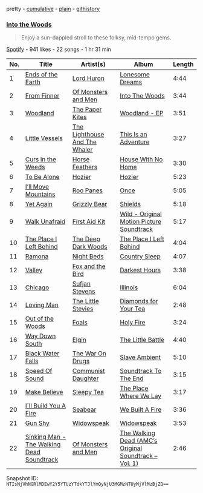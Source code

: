 pretty - [cumulative](/playlists/cumulative/3fqSEmStIKS8s3mCCRQFid.md) - [plain](/playlists/plain/3fqSEmStIKS8s3mCCRQFid) - [githistory](https://github.githistory.xyz/mackorone/spotify-playlist-archive/blob/main/playlists/plain/3fqSEmStIKS8s3mCCRQFid)

### [Into the Woods](https://open.spotify.com/playlist/3fqSEmStIKS8s3mCCRQFid)

> Enjoy a sun\-dappled stroll to these folksy, mid\-tempo gems.

[Spotify](https://open.spotify.com/user/spotify) - 941 likes - 22 songs - 1 hr 31 min

| No. | Title | Artist(s) | Album | Length |
|---|---|---|---|---|
| 1 | [Ends of the Earth](https://open.spotify.com/track/33onVefa4PMs8b705pKRGz) | [Lord Huron](https://open.spotify.com/artist/6ltzsmQQbmdoHHbLZ4ZN25) | [Lonesome Dreams](https://open.spotify.com/album/6zmmMSHLKk3CacdH3SwEGQ) | 4:44 |
| 2 | [From Finner](https://open.spotify.com/track/2hDc81v8exlz3ODawgAmOB) | [Of Monsters and Men](https://open.spotify.com/artist/4dwdTW1Lfiq0cM8nBAqIIz) | [Into The Woods](https://open.spotify.com/album/4bxl07W8OBOP5PBXI5uhs6) | 3:44 |
| 3 | [Woodland](https://open.spotify.com/track/431qZaQAJuIolwBrlDa6Yg) | [The Paper Kites](https://open.spotify.com/artist/79hrYiudVcFyyxyJW0ipTy) | [Woodland \- EP](https://open.spotify.com/album/5l8axHOB8sCsWqfK5XVtbF) | 3:51 |
| 4 | [Little Vessels](https://open.spotify.com/track/3qTKkNd9AWEjjPWK6oAT7S) | [The Lighthouse And The Whaler](https://open.spotify.com/artist/6ls5A8Wys9Swixpz4v6kj3) | [This Is an Adventure](https://open.spotify.com/album/3tUApde0crIt8VedEovp53) | 3:27 |
| 5 | [Curs in the Weeds](https://open.spotify.com/track/0UvaNHdtgMPcGUN8yC6aR1) | [Horse Feathers](https://open.spotify.com/artist/0lO2c86rQmrRJArBxgw0v8) | [House With No Home](https://open.spotify.com/album/4dStedySjRLAZS3WGUiVlq) | 3:30 |
| 6 | [To Be Alone](https://open.spotify.com/track/32G6qOwK5SuBEA9D6pth34) | [Hozier](https://open.spotify.com/artist/2FXC3k01G6Gw61bmprjgqS) | [Hozier](https://open.spotify.com/album/04E0aLUdCHnhnnYrDDvcHq) | 5:23 |
| 7 | [I’ll Move Mountains](https://open.spotify.com/track/14ENKqSVgV8LQsZYwl7vrl) | [Roo Panes](https://open.spotify.com/artist/0XHM5ZNJDU8e4CfbWMeSzC) | [Once](https://open.spotify.com/album/0zX9u4FQlF2N47x4HZzpLR) | 5:05 |
| 8 | [Yet Again](https://open.spotify.com/track/202QyrB6Q3Kimsr7KqJut3) | [Grizzly Bear](https://open.spotify.com/artist/2Jv5eshHtLycR6R8KQCdc4) | [Shields](https://open.spotify.com/album/57LAEzKL94ZHwbIkUWYCDY) | 5:18 |
| 9 | [Walk Unafraid](https://open.spotify.com/track/5avoYLYi2gYnCTm7wQQWTw) | [First Aid Kit](https://open.spotify.com/artist/21egYD1eInY6bGFcniCRT1) | [Wild \- Original Motion Picture Soundtrack](https://open.spotify.com/album/5gUiAoK3N24NEA4DQivROt) | 5:17 |
| 10 | [The Place I Left Behind](https://open.spotify.com/track/7BbAqle8lyB3S56Q9MPTZB) | [The Deep Dark Woods](https://open.spotify.com/artist/4ug92W02N1YsgX0t5wuXSl) | [The Place I Left Behind](https://open.spotify.com/album/7sdf7F7WFPdCZt20wHR9rU) | 4:04 |
| 11 | [Ramona](https://open.spotify.com/track/3GCrlUv4MOZGDhXqrqhtyu) | [Night Beds](https://open.spotify.com/artist/533wKOfkJylNSi6ntO1wXd) | [Country Sleep](https://open.spotify.com/album/0g1M5RuzXzcn2NPleWsRoy) | 4:07 |
| 12 | [Valley](https://open.spotify.com/track/5yGozt1L6Vf1qBirN7wHX0) | [Fox and the Bird](https://open.spotify.com/artist/5Y6GSyNuzdwnvALeDiGIqD) | [Darkest Hours](https://open.spotify.com/album/31MXHklizksuXpRTlFr5pa) | 3:38 |
| 13 | [Chicago](https://open.spotify.com/track/54Y4sozDepmrn0MbIPxspj) | [Sufjan Stevens](https://open.spotify.com/artist/4MXUO7sVCaFgFjoTI5ox5c) | [Illinois](https://open.spotify.com/album/4T9nh9EEDX3XGt11hyim9o) | 6:04 |
| 14 | [Loving Man](https://open.spotify.com/track/1JaRZYaWXXwWkji2NBKg3E) | [The Little Stevies](https://open.spotify.com/artist/6ejgq8OX6QDGCprjf0HsVw) | [Diamonds for Your Tea](https://open.spotify.com/album/4BmF72bs7UyM7bLYbSgKLq) | 2:48 |
| 15 | [Out of the Woods](https://open.spotify.com/track/6Qx21E2ZihaVbESe7ciyoz) | [Foals](https://open.spotify.com/artist/6FQqZYVfTNQ1pCqfkwVFEa) | [Holy Fire](https://open.spotify.com/album/0PIR7PK8DMB4pgoxq7F9Ad) | 3:24 |
| 16 | [Way Down South](https://open.spotify.com/track/1mcAoChxake59V0CP54XDA) | [Elgin](https://open.spotify.com/artist/20W2gIlZtawVw7VOkFgFbX) | [The Little Battle](https://open.spotify.com/album/0YQYvZyaUnKaMSbdbuMY79) | 4:40 |
| 17 | [Black Water Falls](https://open.spotify.com/track/3TkgikL0IiKnUJu5k4l9Hc) | [The War On Drugs](https://open.spotify.com/artist/6g0mn3tzAds6aVeUYRsryU) | [Slave Ambient](https://open.spotify.com/album/4136oTfNt4X3nw0zP1w2NG) | 5:10 |
| 18 | [Speed Of Sound](https://open.spotify.com/track/5bTswys7Dvq2teURk3jMx9) | [Communist Daughter](https://open.spotify.com/artist/7fsbGhcm5sIPooEAkATHFe) | [Soundtrack To The End](https://open.spotify.com/album/2IvK5ME4RiiOyhgbbJRXab) | 3:15 |
| 19 | [Make Believe](https://open.spotify.com/track/3iX9f0PpJyb6soNJ6tGOEu) | [Sleepy Tea](https://open.spotify.com/artist/4JE6Lir9TJcUDqFJLNtURm) | [The Place Where We Lay](https://open.spotify.com/album/6Vd6EDtrlGsWOJgRUgYh5y) | 3:17 |
| 20 | [I´ll Build You A Fire](https://open.spotify.com/track/5jok0u5HcsHMsNkvKNJTMy) | [Seabear](https://open.spotify.com/artist/6hLIT4e0yUtIa8DXwst4mi) | [We Built A Fire](https://open.spotify.com/album/7gzjkjdHx2liYebC5MwVtf) | 3:36 |
| 21 | [Gun Shy](https://open.spotify.com/track/111mIPeTIvA4qqvMW9gThQ) | [Widowspeak](https://open.spotify.com/artist/5ZW7HlSuZz8ng2X21cXbdP) | [Widowspeak](https://open.spotify.com/album/69CsrGDi3Vt6IhVFTagpgq) | 3:53 |
| 22 | [Sinking Man \- The Walking Dead Soundtrack](https://open.spotify.com/track/2xC8hhXv0bs9idCEQLs6Un) | [Of Monsters and Men](https://open.spotify.com/artist/4dwdTW1Lfiq0cM8nBAqIIz) | [The Walking Dead \(AMC’s Original Soundtrack – Vol\. 1\)](https://open.spotify.com/album/6m6doB3yM5Fehx4wukSvEs) | 2:46 |

Snapshot ID: `NTIsNjVhNGRlMDEwY2Y5YTUzYTdkYTJlYmQyNjU3MGMzNTUyMjVlMzBjZQ==`
